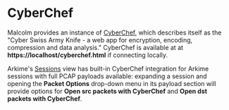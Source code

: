 # <a name="CyberChef"></a>CyberChef

Malcolm provides an instance of [CyberChef](https://github.com/gchq/CyberChef), which describes itself as the "Cyber Swiss Army Knife - a web app for encryption, encoding, compression and data analysis." CyberChef is available at at **https://localhost/cyberchef.html** if connecting locally.

Arkime's [Sessions](arkime.md#ArkimeSessions) view has built-in CyberChef integration for Arkime sessions with full PCAP payloads available: expanding a session and opening the **Packet Options** drop-down menu in its payload section will provide options for **Open src packets with CyberChef** and **Open dst packets with CyberChef**.